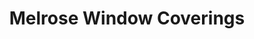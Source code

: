 ---
title: "Melrose Window Coverings"
url: /etobicoke/melrose-window-coverings/
shop: window blind
---